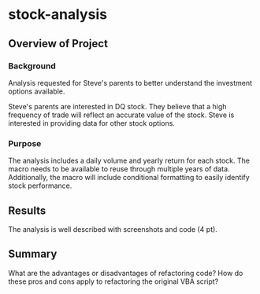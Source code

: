 # stock-analysis

## Overview of Project
### Background
Analysis requested for Steve's parents to better understand the investment options available.

Steve's parents are interested in DQ stock. They believe that a high frequency of trade will reflect an accurate value of the stock.
Steve is interested in providing data for other stock options.

### Purpose
The analysis includes a daily volume and yearly return for each stock.
The macro needs to be available to reuse through multiple years of data.
Additionally, the macro will include conditional formatting to easily identify stock performance.

## Results
The analysis is well described with screenshots and code (4 pt).

## Summary

What are the advantages or disadvantages of refactoring code?
How do these pros and cons apply to refactoring the original VBA script?
